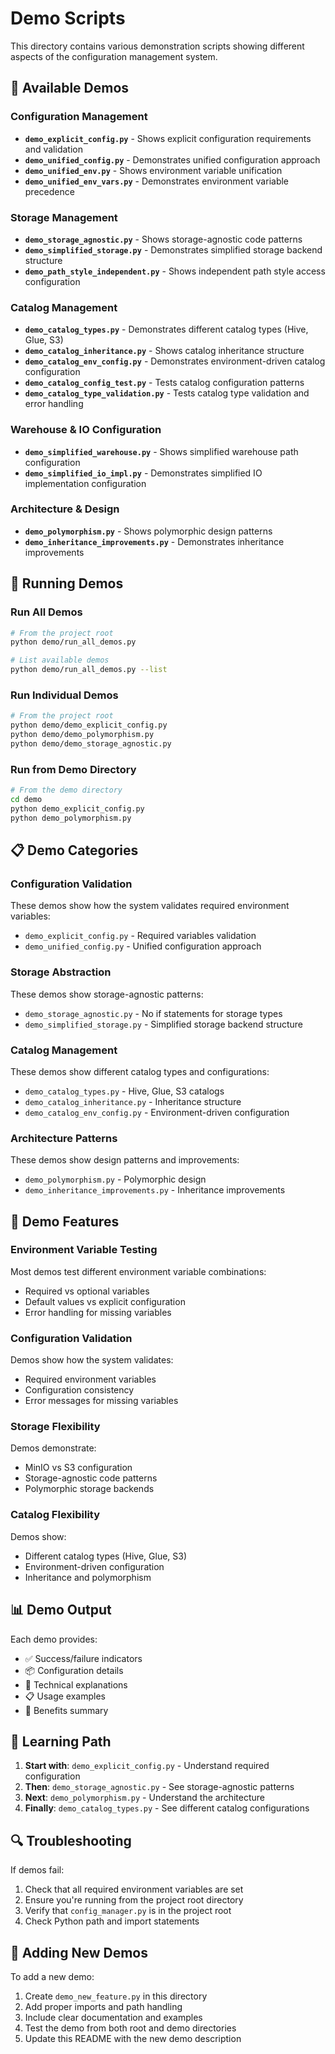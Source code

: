 # Demo Scripts

This directory contains various demonstration scripts showing different aspects of the configuration management system.

## 📁 Available Demos

### **Configuration Management**
- **`demo_explicit_config.py`** - Shows explicit configuration requirements and validation
- **`demo_unified_config.py`** - Demonstrates unified configuration approach
- **`demo_unified_env.py`** - Shows environment variable unification
- **`demo_unified_env_vars.py`** - Demonstrates environment variable precedence

### **Storage Management**
- **`demo_storage_agnostic.py`** - Shows storage-agnostic code patterns
- **`demo_simplified_storage.py`** - Demonstrates simplified storage backend structure
- **`demo_path_style_independent.py`** - Shows independent path style access configuration

### **Catalog Management**
- **`demo_catalog_types.py`** - Demonstrates different catalog types (Hive, Glue, S3)
- **`demo_catalog_inheritance.py`** - Shows catalog inheritance structure
- **`demo_catalog_env_config.py`** - Demonstrates environment-driven catalog configuration
- **`demo_catalog_config_test.py`** - Tests catalog configuration patterns
- **`demo_catalog_type_validation.py`** - Tests catalog type validation and error handling

### **Warehouse & IO Configuration**
- **`demo_simplified_warehouse.py`** - Shows simplified warehouse path configuration
- **`demo_simplified_io_impl.py`** - Demonstrates simplified IO implementation configuration

### **Architecture & Design**
- **`demo_polymorphism.py`** - Shows polymorphic design patterns
- **`demo_inheritance_improvements.py`** - Demonstrates inheritance improvements

## 🚀 Running Demos

### **Run All Demos**
```bash
# From the project root
python demo/run_all_demos.py

# List available demos
python demo/run_all_demos.py --list
```

### **Run Individual Demos**
```bash
# From the project root
python demo/demo_explicit_config.py
python demo/demo_polymorphism.py
python demo/demo_storage_agnostic.py
```

### **Run from Demo Directory**
```bash
# From the demo directory
cd demo
python demo_explicit_config.py
python demo_polymorphism.py
```

## 📋 Demo Categories

### **Configuration Validation**
These demos show how the system validates required environment variables:
- `demo_explicit_config.py` - Required variables validation
- `demo_unified_config.py` - Unified configuration approach

### **Storage Abstraction**
These demos show storage-agnostic patterns:
- `demo_storage_agnostic.py` - No if statements for storage types
- `demo_simplified_storage.py` - Simplified storage backend structure

### **Catalog Management**
These demos show different catalog types and configurations:
- `demo_catalog_types.py` - Hive, Glue, S3 catalogs
- `demo_catalog_inheritance.py` - Inheritance structure
- `demo_catalog_env_config.py` - Environment-driven configuration

### **Architecture Patterns**
These demos show design patterns and improvements:
- `demo_polymorphism.py` - Polymorphic design
- `demo_inheritance_improvements.py` - Inheritance improvements

## 🔧 Demo Features

### **Environment Variable Testing**
Most demos test different environment variable combinations:
- Required vs optional variables
- Default values vs explicit configuration
- Error handling for missing variables

### **Configuration Validation**
Demos show how the system validates:
- Required environment variables
- Configuration consistency
- Error messages for missing variables

### **Storage Flexibility**
Demos demonstrate:
- MinIO vs S3 configuration
- Storage-agnostic code patterns
- Polymorphic storage backends

### **Catalog Flexibility**
Demos show:
- Different catalog types (Hive, Glue, S3)
- Environment-driven configuration
- Inheritance and polymorphism

## 📊 Demo Output

Each demo provides:
- ✅ Success/failure indicators
- 📦 Configuration details
- 🔧 Technical explanations
- 📋 Usage examples
- 🎯 Benefits summary

## 🎯 Learning Path

1. **Start with**: `demo_explicit_config.py` - Understand required configuration
2. **Then**: `demo_storage_agnostic.py` - See storage-agnostic patterns
3. **Next**: `demo_polymorphism.py` - Understand the architecture
4. **Finally**: `demo_catalog_types.py` - See different catalog configurations

## 🔍 Troubleshooting

If demos fail:
1. Check that all required environment variables are set
2. Ensure you're running from the project root directory
3. Verify that `config_manager.py` is in the project root
4. Check Python path and import statements

## 📝 Adding New Demos

To add a new demo:
1. Create `demo_new_feature.py` in this directory
2. Add proper imports and path handling
3. Include clear documentation and examples
4. Test the demo from both root and demo directories
5. Update this README with the new demo description
